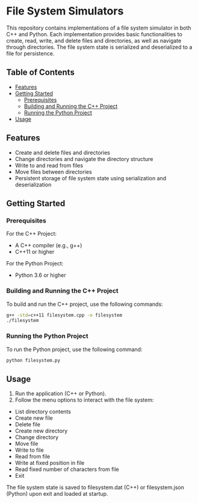 # File System Simulators

This repository contains implementations of a file system simulator in both C++ and Python. Each implementation provides basic functionalities to create, read, write, and delete files and directories, as well as navigate through directories. The file system state is serialized and deserialized to a file for persistence.

## Table of Contents

- [Features](#features)
- [Getting Started](#getting-started)
  - [Prerequisites](#prerequisites)
  - [Building and Running the C++ Project](#building-and-running-the-c-project)
  - [Running the Python Project](#running-the-python-project)
- [Usage](#usage)

## Features

- Create and delete files and directories
- Change directories and navigate the directory structure
- Write to and read from files
- Move files between directories
- Persistent storage of file system state using serialization and deserialization

## Getting Started

### Prerequisites

For the C++ Project:
- A C++ compiler (e.g., g++)
- C++11 or higher

For the Python Project:
- Python 3.6 or higher

### Building and Running the C++ Project

To build and run the C++ project, use the following commands:

```bash
g++ -std=c++11 filesystem.cpp -o filesystem
./filesystem
```

### Running the Python Project

To run the Python project, use the following command:

```bash
python filesystem.py
```
## Usage
1. Run the application (C++ or Python).
2. Follow the menu options to interact with the file system:
  - List directory contents
  - Create new file
  - Delete file
  - Create new directory
  - Change directory
  - Move file
  - Write to file
  - Read from file
  - Write at fixed position in file
  - Read fixed number of characters from file
  - Exit
    
The file system state is saved to filesystem.dat (C++) or filesystem.json (Python) upon exit and loaded at startup.
